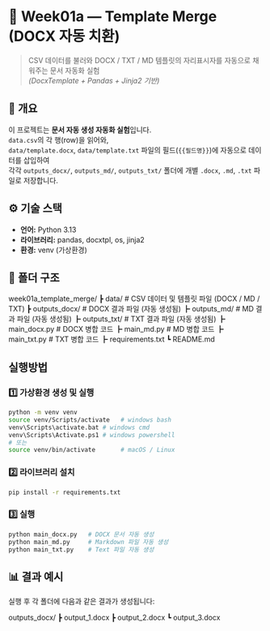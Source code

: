 # 🧪 Week01a — Template Merge (DOCX 자동 치환)

> CSV 데이터를 불러와 DOCX / TXT / MD 템플릿의 자리표시자를 자동으로 채워주는 문서 자동화 실험  
> *(DocxTemplate + Pandas + Jinja2 기반)*

## 📘 개요  
이 프로젝트는 **문서 자동 생성 자동화 실험**입니다.  
`data.csv`의 각 행(row)을 읽어와,  
`data/template.docx`, `data/template.txt` 파일의 필드(`{{필드명}}`)에 자동으로 데이터를 삽입하여  
각각 `outputs_docx/`, `outputs_md/`, `outputs_txt/` 폴더에 개별 `.docx`, `.md`, `.txt` 파일로 저장합니다.

## ⚙️ 기술 스택  
- **언어:** Python 3.13
- **라이브러리:** pandas, docxtpl, os, jinja2
- **환경:** venv (가상환경)  

## 📁 폴더 구조
week01a_template_merge/
┣ data/ # CSV 데이터 및 템플릿 파일 (DOCX / MD / TXT)
┣ outputs_docx/ # DOCX 결과 파일 (자동 생성됨)
┣ outputs_md/ # MD 결과 파일 (자동 생성됨)
┣ outputs_txt/ # TXT 결과 파일 (자동 생성됨)
┣ main_docx.py # DOCX 병합 코드
┣ main_md.py # MD 병합 코드
┣ main_txt.py # TXT 병합 코드
┣ requirements.txt 
┗ README.md

## 실행방법
### 1️⃣ 가상환경 생성 및 실행
```bash
python -m venv venv
source venv/Scripts/activate   # windows bash
venv\Scripts\activate.bat # windows cmd
venv\Scripts\Activate.ps1 # windows powershell
# 또는
source venv/bin/activate       # macOS / Linux
```

### 2️⃣ 라이브러리 설치
```bash
pip install -r requirements.txt
```

### 3️⃣ 실행
```bash
python main_docx.py   # DOCX 문서 자동 생성
python main_md.py     # Markdown 파일 자동 생성
python main_txt.py    # Text 파일 자동 생성
```

## 📊 결과 예시

실행 후 각 폴더에 다음과 같은 결과가 생성됩니다:

outputs_docx/
 ┣ output_1.docx
 ┣ output_2.docx
 ┗ output_3.docx